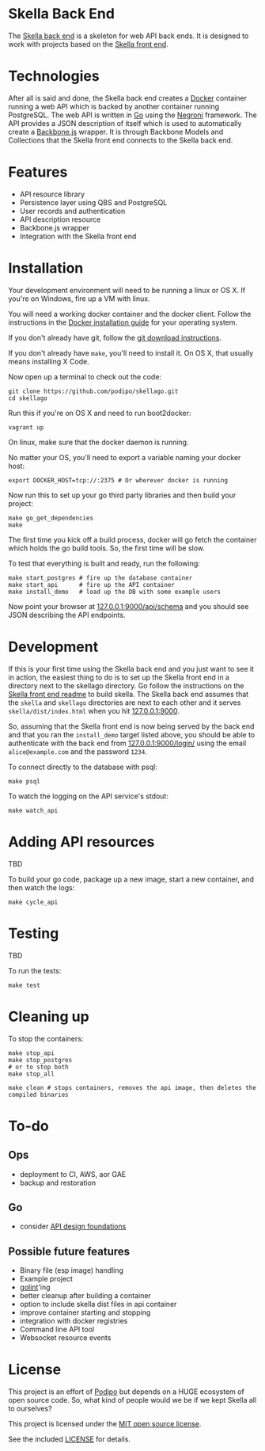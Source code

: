 # Skella Back End

The [Skella back end](https://github.com/podipo/skellago/) is a skeleton for web API back ends.  It is designed to work with projects based on the [Skella front end](https://github.com/podipo/skella/).

# Technologies

After all is said and done, the Skella back end creates a [Docker](https://www.docker.com) container running a web API which is backed by another container running PostgreSQL.  The web API is written in [Go](http://golang.org/) using the [Negroni](http://negroni.codegangsta.io/) framework.  The API provides a JSON description of itself which is used to automatically create a [Backbone.js](http://backbonejs.org/) wrapper.  It is through Backbone Models and Collections that the Skella front end connects to the Skella back end.

# Features

- API resource library
- Persistence layer using QBS and PostgreSQL
- User records and authentication
- API description resource
- Backbone.js wrapper
- Integration with the Skella front end

# Installation

Your development environment will need to be running a linux or OS X.  If you're on Windows, fire up a VM with linux.

You will need a working docker container and the docker client.  Follow the instructions in the [Docker installation guide](https://docs.docker.com/installation/#installation) for your operating system.

If you don't already have git, follow the [git download instructions](http://www.git-scm.com/downloads).

If you don't already have `make`, you'll need to install it.  On OS X, that usually means installing X Code.

Now open up a terminal to check out the code:

	git clone https://github.com/podipo/skellago.git
	cd skellago

Run this if you're on OS X and need to run boot2docker:

	vagrant up

On linux, make sure that the docker daemon is running.

No matter your OS, you'll need to export a variable naming your docker host:

	export DOCKER_HOST=tcp://:2375 # Or wherever docker is running

Now run this to set up your go third party libraries and then build your project:

	make go_get_dependencies
	make

The first time you kick off a build process, docker will go fetch the container which holds the go build tools.  So, the first time will be slow.

To test that everything is built and ready, run the following:

	make start_postgres # fire up the database container
	make start_api      # fire up the API container
	make install_demo   # load up the DB with some example users

Now point your browser at [127.0.0.1:9000/api/schema](http://127.0.0.1:9000/api/schema) and you should see JSON describing the API endpoints.

# Development

If this is your first time using the Skella back end and you just want to see it in action, the easiest thing to do is to set up the Skella front end in a directory next to the skellago directory.  Go follow the instructions on the [Skella front end readme](https://github.com/podipo/skella/) to build skella.  The Skella back end assumes that the `skella` and `skellago` directories are next to each other and it serves `skella/dist/index.html` when you hit [127.0.0.1:9000](http://127.0.0.1:9000/).

So, assuming that the Skella front end is now being served by the back end and that you ran the `install_demo` target listed above, you should be able to authenticate with the back end from [127.0.0.1:9000/login/](http://127.0.0.1:9000/login/) using the email `alice@example.com` and the password `1234`.

To connect directly to the database with psql:

	make psql

To watch the logging on the API service's stdout:

	make watch_api

# Adding API resources

TBD

To build your go code, package up a new image, start a new container, and then watch the logs:	

	make cycle_api

# Testing

TBD

To run the tests:

	make test

# Cleaning up

To stop the containers:

	make stop_api
	make stop_postgres
	# or to stop both
	make stop_all

	make clean # stops containers, removes the api image, then deletes the compiled binaries

# To-do

## Ops

- deployment to CI, AWS, aor GAE
- backup and restoration

## Go

- consider [API design foundations](https://github.com/interagent/http-api-design/blob/master/README.md)

## Possible future features

- Binary file (esp image) handling
- Example project
- [golint](https://github.com/golang/lint)'ing
- better cleanup after building a container
- option to include skella dist files in api container
- improve container starting and stopping
- integration with docker registries
- Command line API tool
- Websocket resource events

# License

This project is an effort of [Podipo](http://podipo.com/) but depends on a HUGE ecosystem of open source code.  So, what kind of people would we be if we kept Skella all to ourselves?

This project is licensed under the [MIT open source license](http://opensource.org/licenses/MIT).

See the included [LICENSE](https://github.com/podipo/skellago/blob/master/LICENSE) for details.
